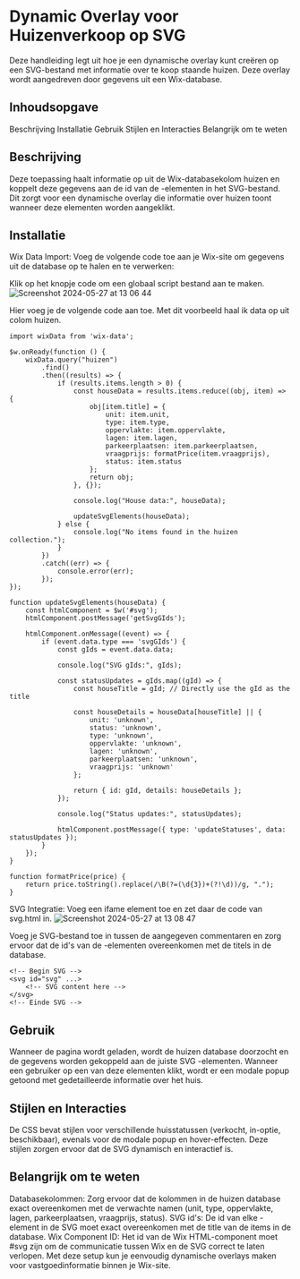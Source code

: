 # Dynamic Overlay voor Huizenverkoop op SVG
Deze handleiding legt uit hoe je een dynamische overlay kunt creëren op een SVG-bestand met informatie over te koop staande huizen. Deze overlay wordt aangedreven door gegevens uit een Wix-database.

## Inhoudsopgave
Beschrijving
Installatie
Gebruik
Stijlen en Interacties
Belangrijk om te weten

## Beschrijving
Deze toepassing haalt informatie op uit de Wix-databasekolom huizen en koppelt deze gegevens aan de id van de <g>-elementen in het SVG-bestand. Dit zorgt voor een dynamische overlay die informatie over huizen toont wanneer deze elementen worden aangeklikt.

## Installatie
Wix Data Import:
Voeg de volgende code toe aan je Wix-site om gegevens uit de database op te halen en te verwerken:

Klik op het knopje code om een globaal script bestand aan te maken.
![Screenshot 2024-05-27 at 13 06 44](https://github.com/Knetters/wix-svg-element/assets/60781257/f84ecc94-1cf8-4ad1-8a03-fa9e44247606)

Hier voeg je de volgende code aan toe. Met dit voorbeeld haal ik data op uit colom huizen.
```
import wixData from 'wix-data';

$w.onReady(function () {
    wixData.query("huizen")
        .find()
        .then((results) => {
            if (results.items.length > 0) {
                const houseData = results.items.reduce((obj, item) => {
                    obj[item.title] = {
                        unit: item.unit,
                        type: item.type,
                        oppervlakte: item.oppervlakte,
                        lagen: item.lagen,
                        parkeerplaatsen: item.parkeerplaatsen,
                        vraagprijs: formatPrice(item.vraagprijs),
                        status: item.status
                    };
                    return obj;
                }, {});

                console.log("House data:", houseData);

                updateSvgElements(houseData);
            } else {
                console.log("No items found in the huizen collection.");
            }
        })
        .catch((err) => {
            console.error(err);
        });
});

function updateSvgElements(houseData) {
    const htmlComponent = $w('#svg');
    htmlComponent.postMessage('getSvgGIds');

    htmlComponent.onMessage((event) => {
        if (event.data.type === 'svgGIds') {
            const gIds = event.data.data;

            console.log("SVG gIds:", gIds);

            const statusUpdates = gIds.map((gId) => {
                const houseTitle = gId; // Directly use the gId as the title

                const houseDetails = houseData[houseTitle] || {
                    unit: 'unknown',
                    status: 'unknown',
                    type: 'unknown',
                    oppervlakte: 'unknown',
                    lagen: 'unknown',
                    parkeerplaatsen: 'unknown',
                    vraagprijs: 'unknown'
                };

                return { id: gId, details: houseDetails };
            });

            console.log("Status updates:", statusUpdates);

            htmlComponent.postMessage({ type: 'updateStatuses', data: statusUpdates });
        }
    });
}

function formatPrice(price) {
    return price.toString().replace(/\B(?=(\d{3})+(?!\d))/g, ".");
}
```

SVG Integratie:
Voeg een ifame element toe en zet daar de code van svg.html in.
![Screenshot 2024-05-27 at 13 08 47](https://github.com/Knetters/wix-svg-element/assets/60781257/be3c2ebd-80b0-430f-99b4-6d988a902d01)

Voeg je SVG-bestand toe in tussen de aangegeven commentaren en zorg ervoor dat de id's van de <g>-elementen overeenkomen met de titels in de database.
```
<!-- Begin SVG -->
<svg id="svg" ...>
    <!-- SVG content here -->
</svg>
<!-- Einde SVG -->
```

## Gebruik
Wanneer de pagina wordt geladen, wordt de huizen database doorzocht en de gegevens worden gekoppeld aan de juiste SVG <g>-elementen. Wanneer een gebruiker op een van deze elementen klikt, wordt er een modale popup getoond met gedetailleerde informatie over het huis.

## Stijlen en Interacties
De CSS bevat stijlen voor verschillende huisstatussen (verkocht, in-optie, beschikbaar), evenals voor de modale popup en hover-effecten. Deze stijlen zorgen ervoor dat de SVG dynamisch en interactief is.

## Belangrijk om te weten
Databasekolommen: Zorg ervoor dat de kolommen in de huizen database exact overeenkomen met de verwachte namen (unit, type, oppervlakte, lagen, parkeerplaatsen, vraagprijs, status).
SVG id's: De id van elke <g>-element in de SVG moet exact overeenkomen met de title van de items in de database.
Wix Component ID: Het id van de Wix HTML-component moet #svg zijn om de communicatie tussen Wix en de SVG correct te laten verlopen.
Met deze setup kun je eenvoudig dynamische overlays maken voor vastgoedinformatie binnen je Wix-site.
